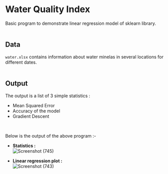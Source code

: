 # Water Quality Index
Basic program to demonstrate linear regression model of sklearn library.
<br>
<br>

## Data
`water.xlsx` contains information about water minelas in several locations for different dates.
<br>
<br>

## Output
The output is a list of 3 simple statistics :
* Mean Squared Error
* Accuracy of the model
* Gradient Descent
<br>

Below is the output of the above program :-<br>
* **Statistics :**<br>
![Screenshot (745)](https://user-images.githubusercontent.com/30381993/174477452-8c371520-cc32-4143-893d-d820fd48d5d5.png)

* **Linear regression plot :**<br>
![Screenshot (743)](https://user-images.githubusercontent.com/30381993/174477455-a5f93e58-4060-4a31-bcea-1350c686e7e4.png)
